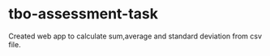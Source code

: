 # tbo-assessment-task
Created web app to calculate sum,average and standard deviation from csv file.
